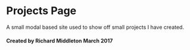 # Projects Page

A small modal based site used to show off small projects I have created.



#### Created by Richard Middleton March 2017

